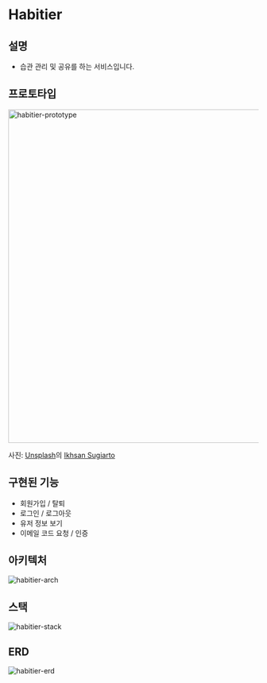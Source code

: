 # Habitier

## 설명
- 습관 관리 및 공유를 하는 서비스입니다.

## 프로토타입
<img width="671" alt="habitier-prototype" src="https://user-images.githubusercontent.com/59021306/225210486-242a1425-8278-4896-b5ad-348ba779b3aa.png">

사진: [Unsplash](https://unsplash.com/ko/%EC%82%AC%EC%A7%84/dpk17SKcGkc?utm_source=unsplash&utm_medium=referral&utm_content=creditCopyText)의 [Ikhsan Sugiarto](https://unsplash.com/ko/@sanengineer?utm_source=unsplash&utm_medium=referral&utm_content=creditCopyText)

## 구현된 기능
- 회원가입 / 탈퇴
- 로그인 / 로그아웃
- 유저 정보 보기
- 이메일 코드 요청 / 인증

## 아키텍처
![habitier-arch](https://user-images.githubusercontent.com/59021306/225211325-87a5d17c-ab2c-4a45-953a-345f3880927f.jpg)

## 스택
![habitier-stack](https://user-images.githubusercontent.com/59021306/225215856-9c3fbd4d-9a62-4234-b5bd-7f09d39d627f.jpg)

## ERD
![habitier-erd](https://user-images.githubusercontent.com/59021306/225216546-5cfa74e8-ff42-469a-9a0a-60de1747d32f.jpg)
